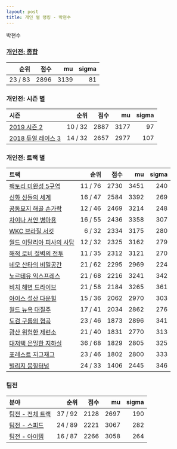```yaml
---
layout: post
title: 개인 별 랭킹 - 박현수
---
```


박현수

### [개인전: 종합](../singles-full)

| 순위 | 점수 | mu | sigma |
|---:|---:|---:|---:|
| 23 / 83 | 2896 | 3139 | 81 |

### 개인전: 시즌 별

| 시즌 | 순위 | 점수 | mu | sigma |
|:---|---:|---:|---:|---:|
| [2019 시즌 2](../s2019_2) | 10 / 32 | 2887 | 3177 | 97 |
| [2018 듀얼 레이스 3](../s2018_1) | 14 / 32 | 2657 | 2977 | 107 |

### 개인전: 트랙 별

| 트랙 | 순위 | 점수 | mu | sigma |
|:---|---:|---:|---:|---:|
| [팩토리 미완성 5구역](../district5) | 11 / 76 | 2730 | 3451 | 240 |
| [신화 신들의 세계](../shinsegye) | 16 / 47 | 2584 | 3392 | 269 |
| [공동묘지 해골 손가락](../haeson) | 12 / 46 | 2469 | 3214 | 248 |
| [차이나 서안 병마용](../byeongma) | 16 / 55 | 2436 | 3358 | 307 |
| [WKC 브라질 서킷](../brazil) | 6 / 32 | 2334 | 3175 | 280 |
| [월드 이탈리아 피사의 사탑](../pizza) | 12 / 32 | 2325 | 3162 | 279 |
| [해적 로비 절벽의 전투](../lobby) | 11 / 35 | 2312 | 3121 | 270 |
| [네모 산타의 비밀공간](../santa) | 21 / 62 | 2295 | 2969 | 224 |
| [노르테유 익스프레스](../noex) | 21 / 68 | 2216 | 3241 | 342 |
| [비치 해변 드라이브](../haebyun) | 21 / 58 | 2184 | 3265 | 361 |
| [아이스 설산 다운힐](../seolsan) | 15 / 36 | 2062 | 2970 | 303 |
| [월드 뉴욕 대질주](../newyork) | 17 / 41 | 2034 | 2862 | 276 |
| [도검 구름의 협곡](../hyupgog) | 23 / 46 | 1873 | 2896 | 341 |
| [광산 위험한 제련소](../jeryeonso) | 21 / 40 | 1831 | 2770 | 313 |
| [대저택 은밀한 지하실](../jeotaek) | 36 / 68 | 1829 | 2805 | 325 |
| [포레스트 지그재그](../zigzag) | 23 / 46 | 1802 | 2800 | 333 |
| [빌리지 붐힐터널](../boomhill) | 24 / 33 | 1406 | 2445 | 346 |

### 팀전

| 분야 | 순위 | 점수 | mu | sigma |
|:---|---:|---:|---:|---:|
| [팀전 - 전체 트랙](../team-full) | 37 / 92 | 2128 | 2697 | 190 |
| [팀전 - 스피드](../team-speed) | 24 / 89 | 2221 | 3067 | 282 |
| [팀전 - 아이템](../team-item) | 16 / 87 | 2266 | 3058 | 264 |

